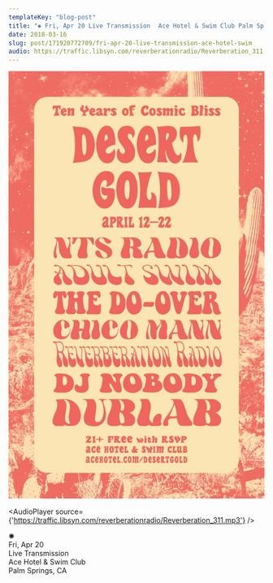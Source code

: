 ```yaml
---
templateKey: "blog-post"
title: "✺ Fri, Apr 20 Live Transmission⠀ Ace Hotel & Swim Club Palm Springs, CA "
date: 2018-03-16
slug: post/171920772709/fri-apr-20-live-transmission-ace-hotel-swim
audio: https://traffic.libsyn.com/reverberationradio/Reverberation_311.mp3
---
```


![✺ Fri, Apr 20 Live Transmission⠀ Ace Hotel & Swim Club Palm Springs, CA ](../images/adf9e196c0fb41a1f79c6dbf6c1947729f4e613caf67732d1ca81179ef7a90b8.jpg)

<AudioPlayer source={'https://traffic.libsyn.com/reverberationradio/Reverberation_311.mp3'} />

<p>✺<br />Fri, Apr 20<br />Live Transmission⠀<br />Ace Hotel &amp; Swim Club<br />Palm Springs, CA&nbsp;</p>
